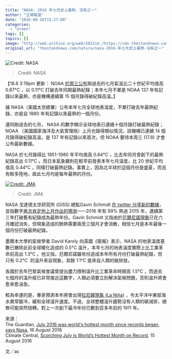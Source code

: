 ```yaml
---
title: "NASA: 2016 年七月史上最熱，沒有之一"
author: "立場報道"
date: "2016-08-16T15:27:00"
categories:
  - "Green"
tags: []
topics: []
image: "http://web.archive.org/web/2021im_/https://cdn.thestandnews.com/media/photos/cache/Cp7TXFaWAAAIxgD_QFxVZ_1200x0.jpg"
original_url: "thestandnews.com/nature/nasa-2016-年七月史上最熱-沒有之一"
---
```

![Credit: NASA](http://web.archive.org/web/2021im_/https://cdn.thestandnews.com/media/photos/cache/Cp7TXFaWAAAIxgD_QFxVZ_1200x0.jpg)

> Credit: NASA

【18.8 3:19pm 更新： NOAA [於周三公布](http://web.archive.org/web/20210628205212/http://www.ncdc.noaa.gov/sotc/global/201607)剛過去的七月氣溫比二十世紀平均值高 0.87°C ，以 0.11°C 打破去年同期最熱紀錄；本年七月不單是 NOAA 137 年有記錄以來最熱，亦是機構連續第 15 個月錄得破紀錄高溫。】

據 NASA（美國太空總署）公布本年七月全球地表溫度，不單打破去年最熱紀錄，亦是自 1880 年有記錄以來最熱的一個月份。

連同剛過去的七月， NASA 的數字顯示全球地表已連續十個月錄打破最熱紀錄； NOAA （美國國家海洋及大氣管理局）上月也錄得類似情況，該機構已連續 14 個月錄得破紀錄高溫，是 137 年有記錄以來首次，但 NOAA 要待本周三 (17.8) 才會公布最新數據。

NASA 於七月錄得比 1951-1980 年平均值高 0.84°C ，比去年同月曾創下的最熱紀錄高出 0.11°C 。而日本氣象廳則在較早前發表本年七月溫度，比 20 世紀平均值高 0.44°C ，同樣打破最熱記錄。事實上，因為北半球於這個月份是盛夏，而且有較多陸地，故此七月均是每年最熱的月份。

[![Credit: JMA](http://web.archive.org/web/2021im_/https://cdn.thestandnews.com/media/photos/cache/Cp6btggUMAA0bAr_9EWhv_1200x0.jpg)](http://web.archive.org/web/20210628205212/https://cdn.thestandnews.com/media/photos/cache/Cp6btggUMAA0bAr_9EWhv_1200x0.jpg)

> Credit: JMA

NASA 戈達德太空研究所 (GISS) 總監Gavin Schmidt [在 twitter 分享新的數據](http://web.archive.org/web/20210628205212/https://twitter.com/ClimateOfGavin/status/765326288039079936)，並指數字[再次肯定他上月作出的預測](../../nature/6-%E6%9C%88%E5%8F%88%E6%9C%80%E7%86%B1-%E9%80%A3%E7%BA%8C-14-%E5%80%8B%E6%9C%88%E7%A0%B4%E7%B4%80%E9%8C%84/)——2016 年有 99% 熱過 2015 年，連續第三年打破舊有紀錄成為最熱年份。Gavin Schmidt 又指由於[厄爾尼諾現象](../../nature/%E6%9C%80%E5%BC%B7%E5%8E%84%E7%88%BE%E5%B0%BC%E8%AB%BE%E7%B6%93%E5%B7%B2%E5%87%BA%E7%8F%BE-%E6%90%8D%E5%A4%B1%E5%B0%87%E9%81%A0%E8%B6%85-97-%E5%B9%B4%E4%B8%80%E5%BD%B9/)已在六月確認消失，但現象造成的餘熱需要兩至三個月才會消散，相信七月是本年最後一個月份打破最熱紀錄。

墨爾本大學的氣候學者 David Karoly 向英國《衛報》表示，NASA 的地表溫度基數已撇除此前全球暖化造成的 0.5°C 溫升，本年七月的地表溫度實際上比工業革命前高出 1.3°C 。他又指，厄爾尼諾雖有份造成本年所有月份打破最熱紀錄，但只有 0.2°C  的溫升來自現象，其餘 1.1°C 是來自人類的碳排放。

各國於去年巴黎氣候會議曾提出盡力限制溫升比工業革命時期高 1.5°C ，而過去七個月的溫升經已非常接近這數字，人類必須要立刻解決氣候問題，否則溫升將會愈來愈湍急。

較為幸運的是，專家預測本年將會出現[拉尼娜現象 (La Niña)](http://web.archive.org/web/20210628205212/https://zh.wikipedia.org/zh-hk/%E6%8B%89%E5%B0%BC%E5%A8%9C%E7%8E%B0%E8%B1%A1) ，令太平洋中東部海水異常變冷，緩和全球溫升速度。不過，全球整體溫升趨勢沒有人類的碳減排，絕無可能突然扭轉。對上一次創下最冷年份已數到百多年前的 1911 年。

來源：  
The Guardian, [July 2016 was world's hottest month since records began, says Nasa](http://web.archive.org/web/20210628205212/https://www.theguardian.com/environment/2016/aug/16/july-2016-was-worlds-hottest-month-since-records-began-says-nasa), 16 August 2016  
Climate Central, [Scorching July is World’s Hottest Month on Record](http://web.archive.org/web/20210628205212/http://www.climatecentral.org/news/july-another-record-hot-month-20605), 15 August 2016

文／ac